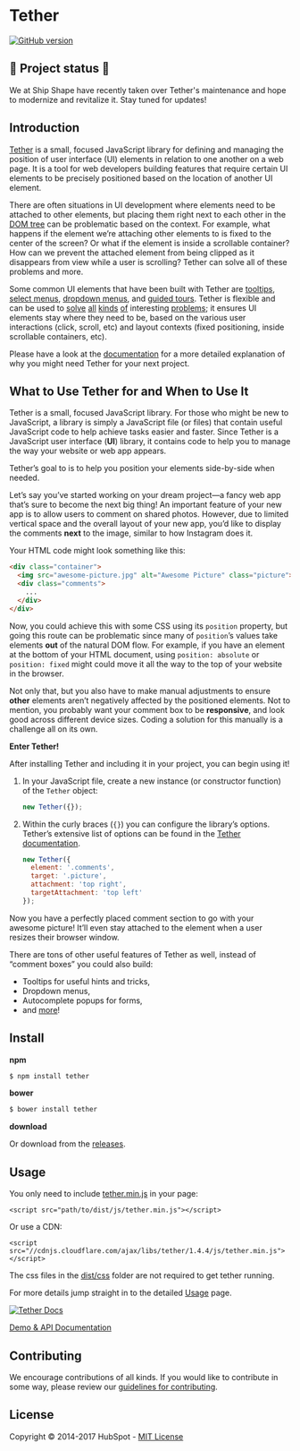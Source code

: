 # Tether

[![GitHub
version](https://badge.fury.io/gh/HubSpot%2Ftether.svg)](http://badge.fury.io/gh/HubSpot%2Ftether)

## :rotating_light: Project status :rotating_light:

We at Ship Shape have recently taken over Tether's maintenance and hope to modernize and revitalize it. Stay tuned for updates!

## Introduction

[Tether](http://github.hubspot.com/tether/) is a small, focused JavaScript library for defining and managing the position of user interface (UI) elements in relation to one another on a web page. It is a tool for web developers building features that require certain UI elements to be precisely positioned based on the location of another UI element.

There are often situations in UI development where elements need to be attached to other elements, but placing them right next to each other in the [DOM tree](https://en.wikipedia.org/wiki/Document_Object_Model) can be problematic based on the context. For example, what happens if the element we’re attaching other elements to is fixed to the center of the screen? Or what if the element is inside a scrollable container? How can we prevent the attached element from being clipped as it disappears from view while a user is scrolling? Tether can solve all of these problems and more.

Some common UI elements that have been built with Tether are [tooltips](http://github.hubspot.com/tooltip/docs/welcome), [select menus](http://github.hubspot.com/select/docs/welcome), [dropdown menus](http://github.hubspot.com/drop/docs/welcome), and [guided tours](http://github.hubspot.com/shepherd/docs/welcome). Tether is flexible and can be used to [solve](http://github.hubspot.com/tether/examples/out-of-bounds/) [all](http://github.hubspot.com/tether/examples/content-visible) [kinds](http://github.hubspot.com/tether/examples/element-scroll) [of](http://github.hubspot.com/tether/examples/enable-disable) interesting [problems](http://github.hubspot.com/tether/examples/viewport); it ensures UI elements stay where they need to be, based on the various user interactions (click, scroll, etc) and layout contexts (fixed positioning, inside scrollable containers, etc).

Please have a look at the [documentation](http://github.hubspot.com/tether/) for a more detailed explanation of why you might need Tether for your next project.

## What to Use Tether for and When to Use It

Tether is a small, focused JavaScript library. For those who might be new to JavaScript, a library is simply a JavaScript file (or files) that contain useful JavaScript code to help achieve tasks easier and faster. Since Tether is a JavaScript user interface (**UI**) library, it contains code to help you to manage the way your website or web app appears.

Tether’s goal to is to help you position your elements side-by-side when needed.

Let’s say you’ve started working on your dream project&mdash;a fancy web app that’s sure to become the next big thing! An important feature of your new app is to allow users to comment on shared photos. However, due to limited vertical space and the overall layout of your new app, you’d like to display the comments **next** to the image, similar to how Instagram does it.

Your HTML code might look something like this:

```html
<div class="container">
  <img src="awesome-picture.jpg" alt="Awesome Picture" class="picture">
  <div class="comments">
    ...
  </div>
</div>
```

Now, you could achieve this with some CSS using its `position` property, but going this route can be problematic since many of `position`’s values take elements **out** of the natural DOM flow. For example, if you have an element at the bottom of your HTML document, using `position: absolute` or `position: fixed` might could move it all the way to the top of your website in the browser.

Not only that, but you also have to make manual adjustments to ensure **other** elements aren’t negatively affected by the positioned elements. Not to mention, you probably want your comment box to be **responsive**, and look good across different device sizes. Coding a solution for this manually is a challenge all on its own.

**Enter Tether!**

After installing Tether and including it in your project, you can begin using it!

1. In your JavaScript file, create a new instance (or constructor function) of the `Tether` object:

    ```javascript
    new Tether({});
    ```

2. Within the curly braces (`{}`) you can configure the library’s options. Tether’s extensive list of options can be found in the [Tether documentation](http://github.hubspot.com/tether/).

    ```javascript
    new Tether({
      element: '.comments',
      target: '.picture',
      attachment: 'top right',
      targetAttachment: 'top left'
    });
    ```

Now you have a perfectly placed comment section to go with your awesome picture! It’ll even stay attached to the element when a user resizes their browser window.

There are tons of other useful features of Tether as well, instead of “comment boxes” you could also build:

* Tooltips for useful hints and tricks,
* Dropdown menus,
* Autocomplete popups for forms,
* and [more](http://github.hubspot.com/tether/examples/list_of_examples/)!

## Install

__npm__
```sh
$ npm install tether
```

__bower__
```sh
$ bower install tether
```

__download__

Or download from the [releases](https://github.com/HubSpot/tether/releases).

## Usage
You only need to include [tether.min.js](https://github.com/HubSpot/tether/blob/master/dist/js/tether.min.js) in your page:
```
<script src="path/to/dist/js/tether.min.js"></script>
```
Or use a CDN:
```
<script src="//cdnjs.cloudflare.com/ajax/libs/tether/1.4.4/js/tether.min.js"></script>
```

The css files in the [dist/css](https://github.com/HubSpot/tether/tree/master/dist/css) folder are not required to get tether running.

For more details jump straight in to the detailed [Usage](http://github.hubspot.com/tether/#usage) page.

[![Tether Docs](http://i.imgur.com/YCx8cLr.png)](http://github.hubspot.com/tether/#usage)

[Demo & API Documentation](http://github.hubspot.com/tether/)

## Contributing

We encourage contributions of all kinds. If you would like to contribute in some way, please review our [guidelines for contributing](CONTRIBUTING.md).

## License
Copyright &copy; 2014-2017 HubSpot - [MIT License](LICENSE)
